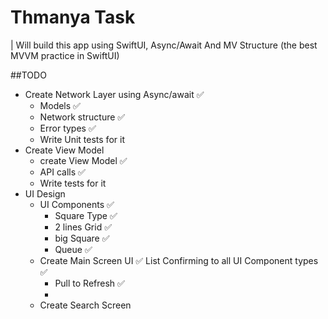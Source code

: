 #  Thmanya Task

| Will build this app using SwiftUI, Async/Await And MV Structure (the best MVVM practice in SwiftUI)

##TODO
- Create Network Layer using Async/await ✅
    - Models ✅
    - Network structure ✅
    - Error types ✅
    - Write Unit tests for it
- Create View Model
    - create View Model ✅
    - API calls ✅
    - Write tests for it
- UI Design
    - UI Components ✅
        - Square Type ✅
        - 2 lines Grid ✅
        - big Square ✅
        - Queue ✅
    - Create Main Screen UI ✅
        List Confirming to all UI Component types ✅
        - Pull to Refresh ✅
        - 
    - Create Search Screen
    
        
